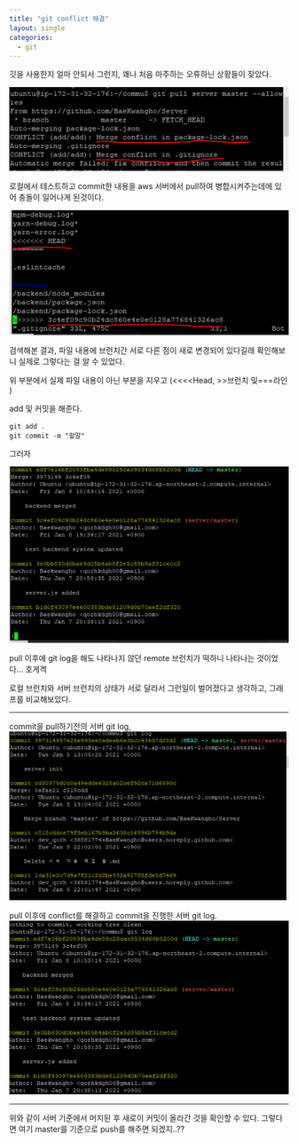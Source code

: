```yaml
---
title: "git conflict 해결"
layout: single
categories:
  - git
---
```


깃을 사용한지 얼마 안되서 그런지, 꽤나 처음 마주하는 오류하닌 상황들이 잦았다.

![git conflict 해결](/assets/imgs/2021-01-08-gitconflict.PNG)

로컬에서 테스트하고 commit한 내용을 aws 서버에서 pull하여 병합시켜주는데에 있어 충돌이 일어나게 된것이다.

![git conflict 해결](/assets/imgs/2021-01-08-gitignore.PNG)

검색해본 결과, 파일 내용에 브런치간 서로 다른 점이 새로 변경되어 있다길래 확인해보니 실제로 그렇다는 걸 알 수 있었다.

위 부분에서 실제 파일 내용이 아닌 부분을 지우고 (<<<<Head, >>브런치 및===라인 )

add 및 커밋을 해준다.
```
git add . 
git commit -m "할말"
```

그러자 

![git conflict 해결](/assets/imgs/2021-01-08-aftercommit.PNG)

pull 이후에 git log을 해도 나타나지 않던 remote 브런치가 떡하니 나타나는 것이었다... 호게겍

로컬 브런치와 서버 브런치의 상태가 서로 달라서 그런일이 벌어졌다고 생각하고, 그래프를 비교해보았다.

---
commit을 pull하기전의 서버 git log,
![git conflict 해결](/assets/imgs/2021-01-08-serverlog.PNG)

pull 이후에 conflict를 해결하고 commit을 진행한 서버 git log.
![git conflict 해결](/assets/imgs/2021-01-08-afterlog.PNG)

---
위와 같이 서버 기준에서 머지된 후 새로이 커밋이 올라간 것을 확인할 수 있다. 그렇다면 여기 master를 기준으로 push를 해주면 되겠지..??